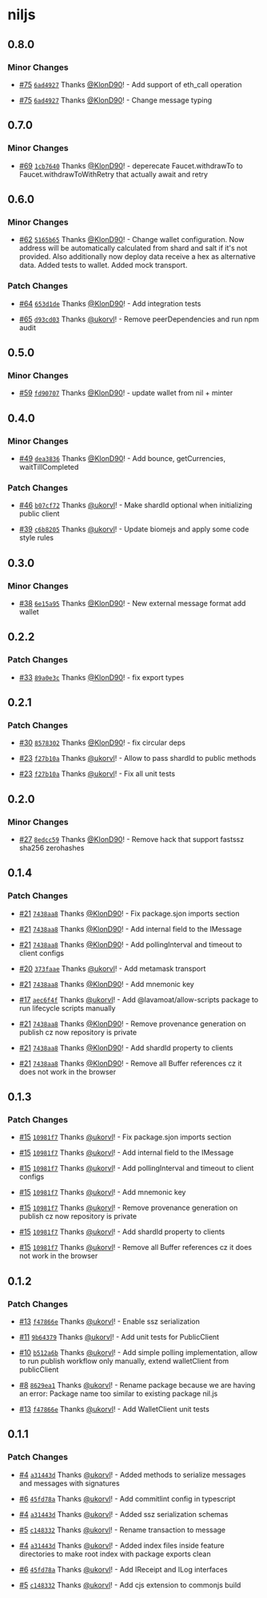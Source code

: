 # niljs

## 0.8.0

### Minor Changes

- [#75](https://github.com/NilFoundation/nil.js/pull/75) [`6ad4927`](https://github.com/NilFoundation/nil.js/commit/6ad4927d9f4278aa2641beaf1fead091d8d9df0a) Thanks [@KlonD90](https://github.com/KlonD90)! - Add support of eth_call operation

- [#75](https://github.com/NilFoundation/nil.js/pull/75) [`6ad4927`](https://github.com/NilFoundation/nil.js/commit/6ad4927d9f4278aa2641beaf1fead091d8d9df0a) Thanks [@KlonD90](https://github.com/KlonD90)! - Change message typing

## 0.7.0

### Minor Changes

- [#69](https://github.com/NilFoundation/nil.js/pull/69) [`1cb7640`](https://github.com/NilFoundation/nil.js/commit/1cb7640914ae615d78ea2799d54c77ad8df7b4ea) Thanks [@KlonD90](https://github.com/KlonD90)! - deperecate Faucet.withdrawTo to Faucet.withdrawToWithRetry that actually await and retry

## 0.6.0

### Minor Changes

- [#62](https://github.com/NilFoundation/nil.js/pull/62) [`5165b65`](https://github.com/NilFoundation/nil.js/commit/5165b650f5a83cb47e5190e7f6625c65390feb19) Thanks [@KlonD90](https://github.com/KlonD90)! - Change wallet configuration. Now address will be automatically calculated from shard and salt if it's not provided. Also additionally now deploy data receive a hex as alternative data. Added tests to wallet. Added mock transport.

### Patch Changes

- [#64](https://github.com/NilFoundation/nil.js/pull/64) [`653d1de`](https://github.com/NilFoundation/nil.js/commit/653d1de6f879908245417002e3d1ef1f81c902b5) Thanks [@KlonD90](https://github.com/KlonD90)! - Add integration tests

- [#65](https://github.com/NilFoundation/nil.js/pull/65) [`d93cd03`](https://github.com/NilFoundation/nil.js/commit/d93cd03062b75c94e33f3c85b2e24cc8088ac576) Thanks [@ukorvl](https://github.com/ukorvl)! - Remove peerDependencies and run npm audit

## 0.5.0

### Minor Changes

- [#59](https://github.com/NilFoundation/nil.js/pull/59) [`fd90707`](https://github.com/NilFoundation/nil.js/commit/fd9070739aa3b53c8f004209987de6ddbaf8a953) Thanks [@KlonD90](https://github.com/KlonD90)! - update wallet from nil + minter

## 0.4.0

### Minor Changes

- [#49](https://github.com/NilFoundation/nil.js/pull/49) [`dea3836`](https://github.com/NilFoundation/nil.js/commit/dea38368a50b5d658e198f5a68e66945981f7dcd) Thanks [@KlonD90](https://github.com/KlonD90)! - Add bounce, getCurrencies, waitTillCompleted

### Patch Changes

- [#46](https://github.com/NilFoundation/nil.js/pull/46) [`b07cf72`](https://github.com/NilFoundation/nil.js/commit/b07cf72e9fb96b7423118547ceeef942a2e1b15e) Thanks [@ukorvl](https://github.com/ukorvl)! - Make shardId optional when initializing public client

- [#39](https://github.com/NilFoundation/nil.js/pull/39) [`c6b8205`](https://github.com/NilFoundation/nil.js/commit/c6b82050d518417590ed7e95bc274f6523587d0a) Thanks [@ukorvl](https://github.com/ukorvl)! - Update biomejs and apply some code style rules

## 0.3.0

### Minor Changes

- [#38](https://github.com/NilFoundation/nil.js/pull/38) [`6e15a95`](https://github.com/NilFoundation/nil.js/commit/6e15a95a40f2168ffeccafc0dea2e94e90eab78e) Thanks [@KlonD90](https://github.com/KlonD90)! - New external message format add wallet

## 0.2.2

### Patch Changes

- [#33](https://github.com/NilFoundation/nil.js/pull/33) [`89a0e3c`](https://github.com/NilFoundation/nil.js/commit/89a0e3c4617fbb79dac29311dda526e1c09b3a37) Thanks [@KlonD90](https://github.com/KlonD90)! - fix export types

## 0.2.1

### Patch Changes

- [#30](https://github.com/NilFoundation/nil.js/pull/30) [`8578302`](https://github.com/NilFoundation/nil.js/commit/85783024fc6493d045c8474615349836c2df6497) Thanks [@KlonD90](https://github.com/KlonD90)! - fix circular deps

- [#23](https://github.com/NilFoundation/nil.js/pull/23) [`f27b10a`](https://github.com/NilFoundation/nil.js/commit/f27b10a8ef784731a4948de72ae7e4604b20e74d) Thanks [@ukorvl](https://github.com/ukorvl)! - Allow to pass shardId to public methods

- [#23](https://github.com/NilFoundation/nil.js/pull/23) [`f27b10a`](https://github.com/NilFoundation/nil.js/commit/f27b10a8ef784731a4948de72ae7e4604b20e74d) Thanks [@ukorvl](https://github.com/ukorvl)! - Fix all unit tests

## 0.2.0

### Minor Changes

- [#27](https://github.com/NilFoundation/nil.js/pull/27) [`8edcc59`](https://github.com/NilFoundation/nil.js/commit/8edcc5964335b6f53f3ebec2fd536841e26f0ce3) Thanks [@KlonD90](https://github.com/KlonD90)! - Remove hack that support fastssz sha256 zerohashes

## 0.1.4

### Patch Changes

- [#21](https://github.com/NilFoundation/nil.js/pull/21) [`7438aa8`](https://github.com/NilFoundation/nil.js/commit/7438aa8edcd702fa71679d24aa7d6e90b4002c00) Thanks [@KlonD90](https://github.com/KlonD90)! - Fix package.sjon imports section

- [#21](https://github.com/NilFoundation/nil.js/pull/21) [`7438aa8`](https://github.com/NilFoundation/nil.js/commit/7438aa8edcd702fa71679d24aa7d6e90b4002c00) Thanks [@KlonD90](https://github.com/KlonD90)! - Add internal field to the IMessage

- [#21](https://github.com/NilFoundation/nil.js/pull/21) [`7438aa8`](https://github.com/NilFoundation/nil.js/commit/7438aa8edcd702fa71679d24aa7d6e90b4002c00) Thanks [@KlonD90](https://github.com/KlonD90)! - Add pollingInterval and timeout to client configs

- [#20](https://github.com/NilFoundation/nil.js/pull/20) [`373faae`](https://github.com/NilFoundation/nil.js/commit/373faaecd6f0972144d3258fade1682d86749f06) Thanks [@ukorvl](https://github.com/ukorvl)! - Add metamask transport

- [#21](https://github.com/NilFoundation/nil.js/pull/21) [`7438aa8`](https://github.com/NilFoundation/nil.js/commit/7438aa8edcd702fa71679d24aa7d6e90b4002c00) Thanks [@KlonD90](https://github.com/KlonD90)! - Add mnemonic key

- [#17](https://github.com/NilFoundation/nil.js/pull/17) [`aec6f4f`](https://github.com/NilFoundation/nil.js/commit/aec6f4fe73011700724df16fa3e7567ca2e20f86) Thanks [@ukorvl](https://github.com/ukorvl)! - Add @lavamoat/allow-scripts package to run lifecycle scripts manually

- [#21](https://github.com/NilFoundation/nil.js/pull/21) [`7438aa8`](https://github.com/NilFoundation/nil.js/commit/7438aa8edcd702fa71679d24aa7d6e90b4002c00) Thanks [@KlonD90](https://github.com/KlonD90)! - Remove provenance generation on publish cz now repository is private

- [#21](https://github.com/NilFoundation/nil.js/pull/21) [`7438aa8`](https://github.com/NilFoundation/nil.js/commit/7438aa8edcd702fa71679d24aa7d6e90b4002c00) Thanks [@KlonD90](https://github.com/KlonD90)! - Add shardId property to clients

- [#21](https://github.com/NilFoundation/nil.js/pull/21) [`7438aa8`](https://github.com/NilFoundation/nil.js/commit/7438aa8edcd702fa71679d24aa7d6e90b4002c00) Thanks [@KlonD90](https://github.com/KlonD90)! - Remove all Buffer references cz it does not work in the browser

## 0.1.3

### Patch Changes

- [#15](https://github.com/NilFoundation/nil.js/pull/15) [`10981f7`](https://github.com/NilFoundation/nil.js/commit/10981f7b2335847d93b71c900686e6625e818fa7) Thanks [@ukorvl](https://github.com/ukorvl)! - Fix package.sjon imports section

- [#15](https://github.com/NilFoundation/nil.js/pull/15) [`10981f7`](https://github.com/NilFoundation/nil.js/commit/10981f7b2335847d93b71c900686e6625e818fa7) Thanks [@ukorvl](https://github.com/ukorvl)! - Add internal field to the IMessage

- [#15](https://github.com/NilFoundation/nil.js/pull/15) [`10981f7`](https://github.com/NilFoundation/nil.js/commit/10981f7b2335847d93b71c900686e6625e818fa7) Thanks [@ukorvl](https://github.com/ukorvl)! - Add pollingInterval and timeout to client configs

- [#15](https://github.com/NilFoundation/nil.js/pull/15) [`10981f7`](https://github.com/NilFoundation/nil.js/commit/10981f7b2335847d93b71c900686e6625e818fa7) Thanks [@ukorvl](https://github.com/ukorvl)! - Add mnemonic key

- [#15](https://github.com/NilFoundation/nil.js/pull/15) [`10981f7`](https://github.com/NilFoundation/nil.js/commit/10981f7b2335847d93b71c900686e6625e818fa7) Thanks [@ukorvl](https://github.com/ukorvl)! - Remove provenance generation on publish cz now repository is private

- [#15](https://github.com/NilFoundation/nil.js/pull/15) [`10981f7`](https://github.com/NilFoundation/nil.js/commit/10981f7b2335847d93b71c900686e6625e818fa7) Thanks [@ukorvl](https://github.com/ukorvl)! - Add shardId property to clients

- [#15](https://github.com/NilFoundation/nil.js/pull/15) [`10981f7`](https://github.com/NilFoundation/nil.js/commit/10981f7b2335847d93b71c900686e6625e818fa7) Thanks [@ukorvl](https://github.com/ukorvl)! - Remove all Buffer references cz it does not work in the browser

## 0.1.2

### Patch Changes

- [#13](https://github.com/NilFoundation/nil.js/pull/13) [`f47866e`](https://github.com/NilFoundation/nil.js/commit/f47866ebf12dff028f90283bf23158365a7a53f8) Thanks [@ukorvl](https://github.com/ukorvl)! - Enable ssz serialization

- [#11](https://github.com/NilFoundation/nil.js/pull/11) [`9b64379`](https://github.com/NilFoundation/nil.js/commit/9b643799c27f9014158fe612a169ee673c2640f1) Thanks [@ukorvl](https://github.com/ukorvl)! - Add unit tests for PublicClient

- [#10](https://github.com/NilFoundation/nil.js/pull/10) [`b512a6b`](https://github.com/NilFoundation/nil.js/commit/b512a6bb0c8ecfcd8bb4ead44e6241494402afb2) Thanks [@ukorvl](https://github.com/ukorvl)! - Add simple polling implementation, allow to run publish workflow only manually, extend walletClient from publicClient

- [#8](https://github.com/NilFoundation/nil.js/pull/8) [`8629ea1`](https://github.com/NilFoundation/nil.js/commit/8629ea139786c866f89907e46a828c32d61c76d9) Thanks [@ukorvl](https://github.com/ukorvl)! - Rename package because we are having an error: Package name too similar to existing package nil.js

- [#13](https://github.com/NilFoundation/nil.js/pull/13) [`f47866e`](https://github.com/NilFoundation/nil.js/commit/f47866ebf12dff028f90283bf23158365a7a53f8) Thanks [@ukorvl](https://github.com/ukorvl)! - Add WalletClient unit tests

## 0.1.1

### Patch Changes

- [#4](https://github.com/NilFoundation/nil.js/pull/4) [`a31443d`](https://github.com/NilFoundation/nil.js/commit/a31443d0fc7515f88b2cbd4ec1cf85a3dc97505c) Thanks [@ukorvl](https://github.com/ukorvl)! - Added methods to serialize messages and messages with signatures

- [#6](https://github.com/NilFoundation/nil.js/pull/6) [`45fd78a`](https://github.com/NilFoundation/nil.js/commit/45fd78a87b109e06b9195d8a44c26f43a1ae4801) Thanks [@ukorvl](https://github.com/ukorvl)! - Add commitlint config in typescript

- [#4](https://github.com/NilFoundation/nil.js/pull/4) [`a31443d`](https://github.com/NilFoundation/nil.js/commit/a31443d0fc7515f88b2cbd4ec1cf85a3dc97505c) Thanks [@ukorvl](https://github.com/ukorvl)! - Added ssz serialization schemas

- [#5](https://github.com/NilFoundation/nil.js/pull/5) [`c148332`](https://github.com/NilFoundation/nil.js/commit/c148332e951cfc970d0ccfe27552d15e7badf900) Thanks [@ukorvl](https://github.com/ukorvl)! - Rename transaction to message

- [#4](https://github.com/NilFoundation/nil.js/pull/4) [`a31443d`](https://github.com/NilFoundation/nil.js/commit/a31443d0fc7515f88b2cbd4ec1cf85a3dc97505c) Thanks [@ukorvl](https://github.com/ukorvl)! - Added index files inside feature directories to make root index with package exports clean

- [#6](https://github.com/NilFoundation/nil.js/pull/6) [`45fd78a`](https://github.com/NilFoundation/nil.js/commit/45fd78a87b109e06b9195d8a44c26f43a1ae4801) Thanks [@ukorvl](https://github.com/ukorvl)! - Add IReceipt and ILog interfaces

- [#5](https://github.com/NilFoundation/nil.js/pull/5) [`c148332`](https://github.com/NilFoundation/nil.js/commit/c148332e951cfc970d0ccfe27552d15e7badf900) Thanks [@ukorvl](https://github.com/ukorvl)! - Add cjs extension to commonjs build
